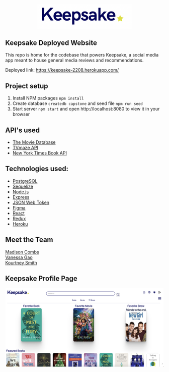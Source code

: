 <div align="center">
  <img alt="Logo" src="https://raw.githubusercontent.com/Disney-Lovers-2208/capstone/main/public/images/logo.png" width="300" />
</div>

## Keepsake Deployed Website

This repo is home for the codebase that powers Keepsake, a social media app meant to house general media reviews and recommendations. 

Deployed link: https://keepsake-2208.herokuapp.com/

## Project setup

1. Install NPM packages `npm install`
2. Create database `createdb capstone` and seed file `npm run seed`
3. Start server `npm start` and open http://localhost:8080 to view it in your browser

## API's used
- [The Movie Database](https://www.themoviedb.org/)
- [TVmaze API](https://www.tvmaze.com/api)
- [New York Times Book API](https://developer.nytimes.com/docs/books-product/1/overview)

## Technologies used:

- [PostgreSQL](https://www.postgresql.org)
- [Sequelize](https://sequelize.org)
- [Node.js](https://nodejs.org/en/)
- [Express](https://expressjs.com)
- [JSON Web Token](https://jwt.io)
- [Figma](https://www.figma.com/)
- [React](https://reactjs.org)
- [Redux](https://redux.js.org)
- [Heroku](https://www.heroku.com/)

## Meet the Team

[Madison Combs](https://github.com/mcombs289) <br />
[Vanessa Gao](https://github.com/vaniallla)<br />
[Kourtney Smith](https://github.com/klsmith5370)

## Keepsake Profile Page
<div align="center">
  <img alt="Logo" src="https://raw.githubusercontent.com/Disney-Lovers-2208/capstone/main/public/images/keepsake.png" />
</div>
